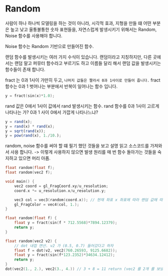 # Random

사람이 하나 하나씩 모델링을 하는 것이 아니라, 시각적 효과, 지형을 만들 떄 어떤 부분은 높고 낮고 울퉁불퉁한 숫자 표현들을,
자연스럽게 발생시키기 위해서는 Random, Noise 함수를 사용해야 합니다.

Noise 함수는 Random 기반으로 만들어진 함수.

랜덤 함수를 발생시키는 여러 가지 수식이 있습니다.
랜덤이라고 지칭하지만, 다른 곳에서는 랜덤 말고 퍼뮤터 함수라고 부르기도 하고 이름들 달리 해서 랜덤 값을 발생시키는 함수들이 존재 합니다.

fract 는 0과 1사이 가만히 두고, `나머지 값들은 짤라서 0과 1사이로 만들어 줍니다.`
fract 함수는 0과 1 벗어나는 부분에서 반복이 일어나는 함수 입니다.

``` c++
y = fract(sin(x)*1.0); 
```

rand 값은 0에서 1사이 값에서 rand 발생시키는 함수.
rand 함수를 0과 1사이 고르게 나타나는 가? 0과 1 사이 0에서 가깝게 나타나느냐? 

``` javascript
y = rand(x);  
y = rand(x) * rand(x); 
y = sqrt(rand(x));
y = pow(rand(x), 1./10.);
```

random, noise 함수를 써야 할 떄 필기 했던 것들을 보고 설명 읽고 소스코드를 가져와서 사용 합니다.
-> 이렇게 사용하지 않으면 발생 원리를 매 번 함수 돌아가는 것들을 숙지하고 있으면 머리 아픔.

``` c++
float random(float f);
float random(vec2 f); 

void main() {
    vec2 coord = gl_FragCoord.xy/u_resolution;
    coord.x *= u_resolution.x/u_resolution.y;

    vec3 col = vec3(random(coord.x)); // 현재 좌표 x 좌표에 따라 랜덤 값에 따라 color 대입. 
    gl_FragColor = vec4(col, 1.);
}

float random(float f) {
    float y = fract(sin(f * 712.5568)*7894.12379); 
    return y;
}

float random(vec2 v2) {
    // dot 내접 연산. v2 가 (0.5, 0.7) 들어갔다고 하자
    float f = dot(v2, vec2(760.26593, 9125.6682));
    float y = fract(sin(f*123.2352)*34634.12412); 
    return y;
}
dot(vec2(1., 2.), vec2(3., 4.)) // 3 + 8 = 11 return (vec2 를 2개 를 보냈지만 return 값은 1개.)
```







